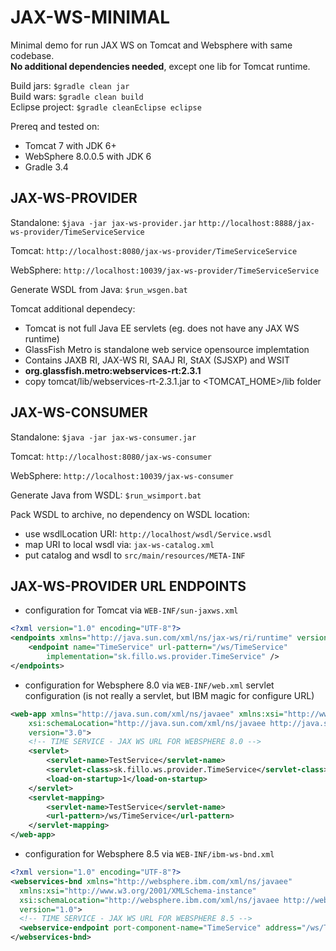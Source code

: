 # JAX-WS-MINIMAL

Minimal demo for run JAX WS on Tomcat and Websphere with same codebase.  
**No additional dependencies needed**, except one lib for Tomcat runtime.

Build jars: `$gradle clean jar`  
Build wars: `$gradle clean build`  
Eclipse project: `$gradle cleanEclipse eclipse`  

Prereq and tested on:
- Tomcat 7 with JDK 6+
- WebSphere 8.0.0.5 with JDK 6
- Gradle 3.4

## JAX-WS-PROVIDER

Standalone: `$java -jar jax-ws-provider.jar` `http://localhost:8888/jax-ws-provider/TimeServiceService`

Tomcat: `http://localhost:8080/jax-ws-provider/TimeServiceService`

WebSphere: `http://localhost:10039/jax-ws-provider/TimeServiceService`

Generate WSDL from Java: `$run_wsgen.bat`

Tomcat additional dependecy:
- Tomcat is not full Java EE servlets (eg. does not have any JAX WS runtime)
- GlassFish Metro is standalone web service opensource implemtation
- Contains JAXB RI, JAX-WS RI, SAAJ RI, StAX (SJSXP) and WSIT
- **org.glassfish.metro:webservices-rt:2.3.1**
- copy tomcat/lib/webservices-rt-2.3.1.jar to <TOMCAT_HOME>/lib folder

## JAX-WS-CONSUMER

Standalone: `$java -jar jax-ws-consumer.jar`

Tomcat: `http://localhost:8080/jax-ws-consumer`

WebSphere: `http://localhost:10039/jax-ws-consumer`

Generate Java from WSDL: `$run_wsimport.bat`

Pack WSDL to archive, no dependency on WSDL location:
- use wsdlLocation URI: `http://localhost/wsdl/Service.wsdl`
- map URI to local wsdl via: `jax-ws-catalog.xml`
- put catalog and wsdl to `src/main/resources/META-INF`

## JAX-WS-PROVIDER URL ENDPOINTS
- configuration for Tomcat via `WEB-INF/sun-jaxws.xml`
```xml
<?xml version="1.0" encoding="UTF-8"?>
<endpoints xmlns="http://java.sun.com/xml/ns/jax-ws/ri/runtime" version="2.0">
	<endpoint name="TimeService" url-pattern="/ws/TimeService"
		implementation="sk.fillo.ws.provider.TimeService" />
</endpoints>
```

- configuration for Websphere 8.0 via `WEB-INF/web.xml` servlet configuration (is not really a servlet, but IBM magic for configure URL)
```xml
<web-app xmlns="http://java.sun.com/xml/ns/javaee" xmlns:xsi="http://www.w3.org/2001/XMLSchema-instance"
	xsi:schemaLocation="http://java.sun.com/xml/ns/javaee http://java.sun.com/xml/ns/javaee/web-app_3_0.xsd"
	version="3.0">
	<!-- TIME SERVICE - JAX WS URL FOR WEBSPHERE 8.0 -->
	<servlet>
		<servlet-name>TestService</servlet-name>
		<servlet-class>sk.fillo.ws.provider.TimeService</servlet-class>
		<load-on-startup>1</load-on-startup>
	</servlet>
	<servlet-mapping>
		<servlet-name>TestService</servlet-name>
		<url-pattern>/ws/TimeService</url-pattern>
	</servlet-mapping>
</web-app>
```

- configuration for Websphere 8.5 via `WEB-INF/ibm-ws-bnd.xml`
```xml
<?xml version="1.0" encoding="UTF-8"?>
<webservices-bnd xmlns="http://websphere.ibm.com/xml/ns/javaee" 
  xmlns:xsi="http://www.w3.org/2001/XMLSchema-instance" 
  xsi:schemaLocation="http://websphere.ibm.com/xml/ns/javaee http://websphere.ibm.com/xml/ns/javaee/ibm-ws-bnd_1_0.xsd" 
  version="1.0">
  <!-- TIME SERVICE - JAX WS URL FOR WEBSPHERE 8.5 -->
  <webservice-endpoint port-component-name="TimeService" address="/ws/TimeService" />
</webservices-bnd>
```
